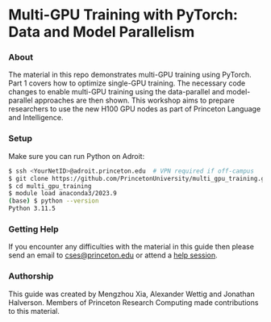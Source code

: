 # Multi-GPU Training with PyTorch: Data and Model Parallelism

### About
The material in this repo demonstrates multi-GPU training using PyTorch. Part 1 covers how to optimize single-GPU training. The necessary code changes to enable multi-GPU training using the data-parallel and model-parallel approaches are then shown. This workshop aims to prepare researchers to use the new H100 GPU nodes as part of Princeton Language and Intelligence.

### Setup

Make sure you can run Python on Adroit:

```bash
$ ssh <YourNetID>@adroit.princeton.edu  # VPN required if off-campus
$ git clone https://github.com/PrincetonUniversity/multi_gpu_training.git
$ cd multi_gpu_training
$ module load anaconda3/2023.9
(base) $ python --version
Python 3.11.5
```

<!--
## Attendance

- Please check-in using [this link](https://cglink.me/2gi/c1471627125105938).

## Workshop Survey

Toward the end of the workshop please complete [this survey](https://forms.gle/pGi2tkzb7WCtVMcQ6).
-->

<!--
## Reminders

- The live workshop will be recorded
- Zoom: [https://princeton.zoom.us/my/picscieworkshop](https://princeton.zoom.us/my/picscieworkshop)
- Request an account on [Adroit](https://forms.rc.princeton.edu/registration/?q=adroit) if needed
- To use GPUs during the live workshop: `#SBATCH --reservation=multigpu`
-->

### Getting Help

If you encounter any difficulties with the material in this guide then please send an email to <a href="mailto:cses@princeton.edu">cses@princeton.edu</a> or attend a <a href="https://researchcomputing.princeton.edu/education/help-sessions">help session</a>.

### Authorship

This guide was created by Mengzhou Xia, Alexander Wettig and Jonathan Halverson. Members of Princeton Research Computing made contributions to this material.
